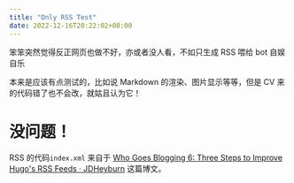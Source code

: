 ```yaml
---
title: "Only RSS Test"
date: 2022-12-16T20:22:02+08:00
---
```


笨笨突然觉得反正网页也做不好，亦或者没人看，不如只生成 RSS 喂给 bot 自娱自乐

本来是应该有点测试的，比如说 Markdown 的渲染、图片显示等等，但是 CV 来的代码错了也不会改，就姑且认为它！

# 没问题！

RSS 的代码`index.xml` 来自于 [Who Goes Blogging 6: Three Steps to Improve Hugo's RSS Feeds · JDHeyburn](https://jdheyburn.co.uk/blog/who-goes-blogging-6-three-steps-to-improve-hugos-rss-feeds/) 这篇博文。
